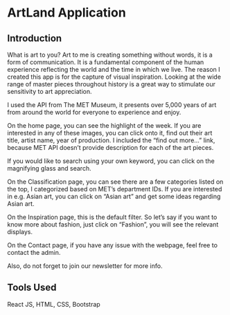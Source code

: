 # ArtLand Application

## Introduction

What is art to you? Art to me is creating something without words, it is a form of communication.
It is a fundamental component of the human experience reflecting the world and the time in which we live. 
The reason I created this app is for the capture of visual inspiration.
Looking at the wide range of master pieces throughout history is a great way to stimulate our sensitivity to art appreciation.

I used the API from The MET Museum, it presents over 5,000 years of art from around the world for everyone to experience and enjoy.

On the home page, you can see the highlight of the week. If you are interested in any of these images, you can click onto it, find out their art title, artist name, year of production. I included the “find out more…” link, because MET API doesn’t provide description for each of the art pieces.

If you would like to search using your own keyword, you can click on the magnifying glass and search.

On the Classification page, you can see there are a few categories listed on the top, I categorized based on MET’s department IDs. If you are interested in e.g. Asian art, you can click on “Asian art” and get some ideas regarding Asian art. 

On the Inspiration page, this is the default filter. So let’s say if you want to know more about fashion, just click on “Fashion”, you will see the relevant displays.

On the Contact page, if you have any issue with the webpage, feel free to contact the admin.

Also, do not forget to join our newsletter for more info.

## Tools Used
React JS, HTML, CSS, Bootstrap
